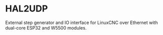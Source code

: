 # HAL2UDP
External step generator and IO interface for LinuxCNC over Ethernet with dual-core ESP32 and W5500 modules.
